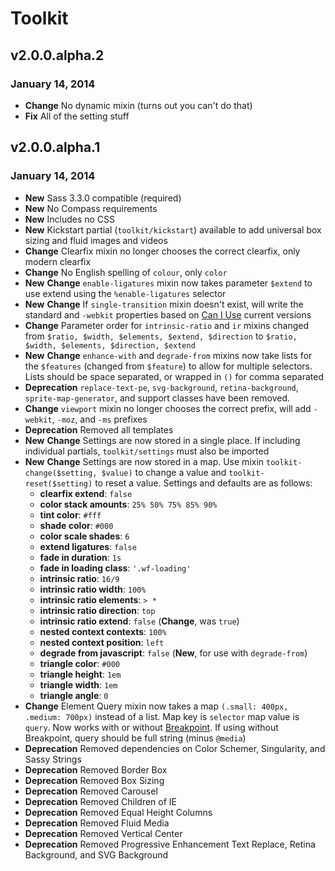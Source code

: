 # Toolkit

## v2.0.0.alpha.2
### January 14, 2014

* **Change** No dynamic mixin (turns out you can't do that)
* **Fix** All of the setting stuff

## v2.0.0.alpha.1
### January 14, 2014

* **New** Sass 3.3.0 compatible (required)
* **New** No Compass requirements
* **New** Includes no CSS
* **New** Kickstart partial (`toolkit/kickstart`) available to add universal box sizing and fluid images and videos
* **Change** Clearfix mixin no longer chooses the correct clearfix, only modern clearfix
* **Change** No English spelling of `colour`, only `color`
* **New** **Change** `enable-ligatures` mixin now takes parameter `$extend` to use extend using the `%enable-ligatures` selector
* **New** **Change** If `single-transition` mixin doesn't exist, will write the standard and `-webkit` properties based on [Can I Use](http://caniuse.com/css-transitions) current versions
* **Change** Parameter order for `intrinsic-ratio` and `ir` mixins changed from `$ratio, $width, $elements, $extend, $direction` to `$ratio, $width, $elements, $direction, $extend`
* **New** **Change** `enhance-with` and `degrade-from` mixins now take lists for the `$features` (changed from `$feature`) to allow for multiple selectors. Lists should be space separated, or wrapped in `()` for comma separated
* **Deprecation** `replace-text-pe`, `svg-background`, `retina-background`, `sprite-map-generator`, and support classes have been removed.
* **Change** `viewport` mixin no longer chooses the correct prefix, will add `-webkit`, `-moz`, and `-ms` prefixes
* **Deprecation** Removed all templates
* **New** **Change** Settings are now stored in a single place. If including individual partials, `toolkit/settings` must also be imported
* **New** **Change** Settings are now stored in a map. Use mixin `toolkit-change($setting, $value)` to change a value and `toolkit-reset($setting)` to reset a value. Settings and defaults are as follows:
	* **clearfix extend**: `false`
	* **color stack amounts**: `25% 50% 75% 85% 90%`
	* **tint color**: `#fff`
	* **shade color**: `#000`
	* **color scale shades**: `6`
	* **extend ligatures**: `false`
	* **fade in duration**: `1s`
	* **fade in loading class**: `'.wf-loading'`
	* **intrinsic ratio**: `16/9`
	* **intrinsic ratio width**: `100%`
	* **intrinsic ratio elements**: `> *`
	* **intrinsic ratio direction**: `top`
	* **intrinsic ratio extend**: `false` (**Change**, was `true`)
	* **nested context contexts**: `100%`
	* **nested context position**: `left`
	* **degrade from javascript**: `false` (**New**, for use with `degrade-from`)
	* **triangle color**: `#000`
	* **triangle height**: `1em`
	* **triangle width**: `1em`
	* **triangle angle**: `0`
* **Change** Element Query mixin now takes a map `(.small: 400px, .medium: 700px)` instead of a list. Map key is `selector` map value is `query`. Now works with or without [Breakpoint](https://github.com/team-sass/breakpoint). If using without Breakpoint, query should be full string (minus `@media`)
* **Deprecation** Removed dependencies on Color Schemer, Singularity, and Sassy Strings
* **Deprecation** Removed Border Box
* **Deprecation** Removed Box Sizing
* **Deprecation** Removed Carousel
* **Deprecation** Removed Children of IE
* **Deprecation** Removed Equal Height Columns
* **Deprecation** Removed Fluid Media
* **Deprecation** Removed Vertical Center
* **Deprecation** Removed Progressive Enhancement Text Replace, Retina Background, and SVG Background
